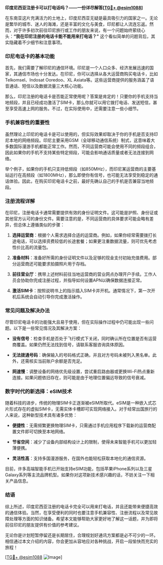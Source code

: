 **印度尼西亚注册卡可以打电话吗？——一份详尽解答[[TG💪+ @esim1088](https://t.me/s/esim1088)]**

在东南亚这片充满活力的土地上，印度尼西亚无疑是最具吸引力的国家之一。无论是繁华的城市、迷人的海滩，还是丰富的文化与美食，印尼都让人流连忘返。然而，对于许多初次前往印尼旅行或工作的朋友来说，有一个问题始终萦绕心头：**“我在印尼注册的电话卡能不能用来打电话？”** 这个看似简单的问题背后，其实隐藏着不少细节和注意事项。

### 印尼电话卡的基本功能

首先，我们需要了解印尼的通信环境。印尼是一个人口众多、经济发展迅速的国家，其通信市场也十分发达。在印尼，你可以选择从各大运营商购买电话卡，比如Telkomsel、Indosat Ooredoo、XL Axiata等。这些运营商提供的服务涵盖了语音通话、短信以及数据流量三大核心功能。

那么，印尼注册的电话卡是否能正常使用呢？答案是肯定的！只要你的手机支持当地频段，并且已经成功激活了SIM卡，那么你就可以用它拨打电话、发送短信，甚至享受高速上网的服务。不过，在实际使用中，还需要注意一些小细节。

### 手机兼容性的重要性

虽然理论上印尼的电话卡是可以使用的，但实际效果却取决于你的手机是否支持印尼本地的网络频段。印尼主要采用GSM（全球移动通信系统）制式，这意味着大多数国际漫游手机都能正常工作。然而，不同运营商可能会使用不同的频段组合，因此如果你的手机不支持某些特定频段，可能会影响通话质量或者无法连接到网络。

举个例子，如果你的手机只支持低频段（如850MHz），而印尼某运营商的主要基站运行在高频段（如1800MHz），那么即使你有信号，也可能无法享受到稳定的通话体验。因此，在购买印尼电话卡之前，最好先确认自己的手机是否兼容当地频段。

### 注册流程详解

在印尼，注册电话卡通常需要提供有效的身份证明文件。这可能是护照、身份证或其他官方认可的身份文件。需要注意的是，不同运营商的具体要求可能会略有差异，但总体上遵循类似的步骤：

1. **选择运营商**：根据个人需求选择合适的运营商。例如，如果你经常需要拨打长途电话，可以选择资费较低的长途套餐；如果更注重数据流量，则可优先考虑性价比高的流量包。
   
2. **准备材料**：准备好所需的身份证明文件以及足够的现金支付初始充值费用。部分运营商还可能要求拍摄照片用于存档。

3. **前往营业厅**：携带上述材料前往当地运营商的营业网点办理开户手续。工作人员会协助你完成注册过程，并指导如何设置APN以确保数据连接正常。

4. **激活SIM卡**：按照说明书上的指示插入SIM卡并开机。通常情况下，第一次开机后系统会自动引导你完成激活操作。

### 常见问题及解决办法

尽管印尼电话卡的功能强大且易于使用，但在实际操作过程中仍可能出现一些问题。以下是一些常见情况及其解决方案：

- **没有信号**：检查手机是否处于飞行模式下关闭，同时确认所在位置是否有运营商覆盖。如果仍然无法找到信号，请联系客服咨询具体原因。
  
- **无法拨通号码**：确保输入的号码格式正确，并且对方号码未被列入黑名单。此外，还需核实当前账户余额是否充足。

- **网速慢**：调整设备的网络优先级设置，尝试重启路由器或更换Wi-Fi热点重新连接。如果问题依旧存在，则可能是由于地理位置偏远导致的信号衰减。

### 数字时代的新选择：eSIM技术

随着科技的进步，传统的物理SIM卡正逐渐被eSIM所取代。eSIM是一种嵌入式芯片形式存在的虚拟SIM卡，无需实体卡槽即可实现网络接入。对于经常出国旅行的人来说，这种新型技术具有诸多优势：

- **便捷性**：无需频繁更换物理SIM卡，只需通过手机应用程序下载新的运营商配置文件即可切换至本地网络。
  
- **节省空间**：减少了设备内部结构设计上的限制，使得未来智能手机可以更加轻薄便携。
  
- **灵活性高**：支持多国漫游服务，在国外也能轻松获取本地化的通信资源。

目前，许多高端智能手机已开始支持eSIM功能，包括苹果iPhone系列以及三星Galaxy系列等主流品牌机型。如果你对这项新技术感兴趣的话，不妨关注一下相关产品信息。

### 结语

综上所述，印度尼西亚注册的电话卡完全可以用来打电话，并且还能带来便捷高效的通信体验。当然，在享受便利的同时也要注意手机兼容性、注册流程以及常见故障处理等方面的知识储备。希望本文能够帮助大家更好地了解这一话题，并为即将前往印尼的朋友提供有价值的参考建议。

无论你是计划短暂停留还是长期居住，合理规划好通讯方案都是必不可少的一环。相信通过本文介绍的内容，你会更加从容地应对各种挑战，开启一段愉快而充实的旅程！

[[TG💪+ @esim1088](https://t.me/s/esim1088) ![Image](https://i.postimg.cc/4NQfJmqS/Snipaste-2025-05-13-00-14-12.png)]